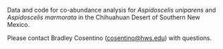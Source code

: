 Data and code for co-abundance analysis for <i>Aspidoscelis uniparens</i> and <i>Aspidoscelis marmorata</i> in the Chihuahuan Desert of Southern New Mexico.

Please contact Bradley Cosentino (cosentino@hws.edu) with questions.

